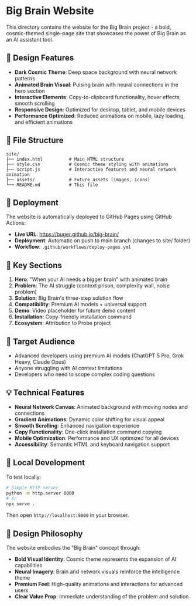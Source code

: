# Big Brain Website

This directory contains the website for the Big Brain project - a bold, cosmic-themed single-page site that showcases the power of Big Brain as an AI assistant tool.

## 🎨 Design Features

- **Dark Cosmic Theme**: Deep space background with neural network patterns
- **Animated Brain Visual**: Pulsing brain with neural connections in the hero section
- **Interactive Elements**: Copy-to-clipboard functionality, hover effects, smooth scrolling
- **Responsive Design**: Optimized for desktop, tablet, and mobile devices
- **Performance Optimized**: Reduced animations on mobile, lazy loading, and efficient animations

## 📁 File Structure

```
site/
├── index.html          # Main HTML structure
├── style.css           # Cosmic theme styling with animations
├── script.js           # Interactive features and neural network animation
├── assets/             # Future assets (images, icons)
└── README.md           # This file
```

## 🚀 Deployment

The website is automatically deployed to GitHub Pages using GitHub Actions:

- **Live URL**: https://buger.github.io/big-brain/
- **Deployment**: Automatic on push to main branch (changes to site/ folder)
- **Workflow**: `.github/workflows/deploy-pages.yml`

## 🧠 Key Sections

1. **Hero**: "When your AI needs a bigger brain" with animated brain
2. **Problem**: The AI struggle (context prison, complexity wall, noise problem)
3. **Solution**: Big Brain's three-step solution flow
4. **Compatibility**: Premium AI models + universal support
5. **Demo**: Video placeholder for future demo content
6. **Installation**: Copy-friendly installation command
7. **Ecosystem**: Attribution to Probe project

## 🎯 Target Audience

- Advanced developers using premium AI models (ChatGPT 5 Pro, Grok Heavy, Claude Opus)
- Anyone struggling with AI context limitations
- Developers who need to scope complex coding questions

## 💡 Technical Features

- **Neural Network Canvas**: Animated background with moving nodes and connections
- **Gradient Animations**: Dynamic color shifting for visual appeal
- **Smooth Scrolling**: Enhanced navigation experience
- **Copy Functionality**: One-click installation command copying
- **Mobile Optimization**: Performance and UX optimized for all devices
- **Accessibility**: Semantic HTML and keyboard navigation support

## 🔧 Local Development

To test locally:

```bash
# Simple HTTP server
python -m http.server 8000
# or
npx serve .
```

Then open `http://localhost:8000` in your browser.

## 🌟 Design Philosophy

The website embodies the "Big Brain" concept through:
- **Bold Visual Identity**: Cosmic theme represents the expansion of AI capabilities
- **Neural Imagery**: Brain and network visuals reinforce the intelligence theme
- **Premium Feel**: High-quality animations and interactions for advanced users
- **Clear Value Prop**: Immediate understanding of the problem and solution